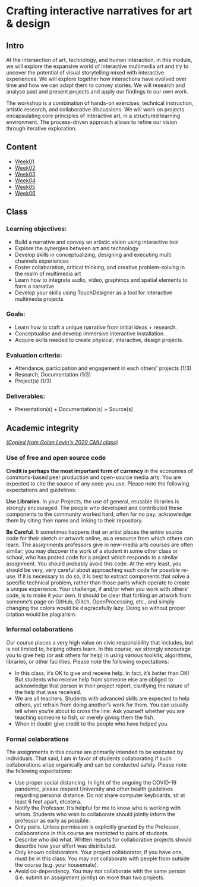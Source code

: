 # Crafting interactive narratives for art & design

## Intro

At the intersection of art, technology, and human interaction, in this module, we will explore the expansive world of interactive multimedia art and try to uncover the potential of visual storytelling mixed with interactive experiences. We will explore together how interactions have evolved over time and how we can adapt them to convey stories. We will research and analyse past and present projects and apply our findings to our own work.

The workshop is a combination of hands-on exercises, technical instruction, artistic research, and collaborative discussions. We will work on projects encapsulating core principles of interactive art, in a structured learning environment. The process-driven approach allows to refine our vision through iterative exploration.

## Content

- [Week01](notes/week01.md)
- [Week02](notes/week02.md)
- [Week03](notes/week03.md)
- [Week04](notes/week04.md)
- [Week05](notes/week05.md)
- [Week06](notes/week06.md)

## Class

### Learning objectives:

- Build a narrative and convey an artistic vision using interactive tool
- Explore the synergies between art and technology
- Develop skills in conceptualizing, designing and executing multi channels experiences
- Foster collaboration, critical thinking, and creative problem-solving in the realm of multimedia art
- Learn how to integrate audio, video, graphincs and spatial elements to form a narrative
- Develop your skills using TouchDesigner as a tool for interactive multimedia projects

### Goals:

- Learn how to craft a unique narrative from initial ideas + research.
- Conceptualise and develop immersive interactive installation.
- Acquire skills needed to create physical, interactive, design projects.

### Evaluation criteria:

- Attendance, participation and engagement in each others' projects (1/3)
- Research, Documentation (1/3)
- Project(s) (1/3)

### Deliverables:

- Presentation(s) + Documentation(s) + Source(s)

## Academic integrity

[_(Copied from Golan Levin's 2020 CMU class)_](https://courses.ideate.cmu.edu/60-212/f2020/syllabus/academic-integrity/)

### Use of free and open source code

**Credit is perhaps the most important form of currency** in the economies of commons-based peer production and open-source media arts. You are expected to cite the source of any code you use. Please note the following expectations and guidelines:

**Use Libraries**. In your Projects, the use of general, reusable libraries is strongly encouraged. The people who developed and contributed these components to the community worked hard, often for no pay; acknowledge them by citing their name and linking to their repository.

**Be Careful**. It sometimes happens that an artist places the entire source code for their sketch or artwork online, as a resource from which others can learn. The assignments professors give in new-media arts courses are often similar; you may discover the work of a student in some other class or school, who has posted code for a project which responds to a similar assignment. You should probably avoid this code. At the very least, you should be very, very careful about approaching such code for possible re-use. If it is necessary to do so, it is best to extract components that solve a specific technical problem, rather than those parts which operate to create a unique experience. Your challenge, if and/or when you work with others’ code, is to make it your own. It should be clear that forking an artwork from someone’s page on GitHub, Glitch, OpenProcessing, etc., and simply changing the colors would be disgracefully lazy. Doing so without proper citation would be plagiarism.

### Informal colaborations

Our course places a very high value on civic responsibility that includes, but is not limited to, helping others learn. In this course, we strongly encourage you to give help (or ask others for help) in using various toolkits, algorithms, libraries, or other facilities. Please note the following expectations:

- In this class, it’s OK to give and receive help. In fact, it’s better than OK! But students who receive help from someone else are obliged to acknowledge that person in their project report, clarifying the nature of the help that was received.
- We are all teachers. Students with advanced skills are expected to help others, yet refrain from doing another’s work for them. You can usually tell when you’re about to cross the line: Ask yourself whether you are teaching someone to fish, or merely giving them the fish.
- When in doubt: give credit to the people who have helped you.

### Formal colaborations

The assignments in this course are primarily intended to be executed by individuals. That said, I am in favor of students collaborating if such collaborations arise organically and can be conducted safely. Please note the following expectations:

- Use proper social distancing. In light of the ongoing the COVID-19 pandemic, please respect University and other health guidelines regarding personal distance. Do not share computer keyboards, sit at least 6 feet apart, etcetera.
- Notify the Professor. It’s helpful for me to know who is working with whom. Students who wish to collaborate should jointly inform the professor as early as possible.
- Only pairs. Unless permission is explicitly granted by the Professor, collaborations in this course are restricted to pairs of students.
- Describe who did what. Written reports for collaborative projects should describe how your effort was distributed.
- Only known collaborators. Your project collaborator, if you have one, must be in this class. You may not collaborate with people from outside the course (e.g. your housemate).
- Avoid co-dependency. You may not collaborate with the same person (i.e. submit an assignment jointly) on more than two projects.
